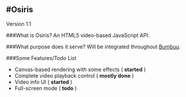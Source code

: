 #Osiris
---------------------------------
Version 1.1


###What is Osiris?
An HTML5 video-based JavaScript API.

###What purpose does it serve?
Will be integrated throughout [Bumbuu](http://bumbuu.com).

###Some Features/Todo List
 - Canvas-based rendering with some effects ( **started** )
 - Complete video playback control ( **mostly done** )
 - Video info UI ( **started** )
 - Full-screen mode ( **todo** )
